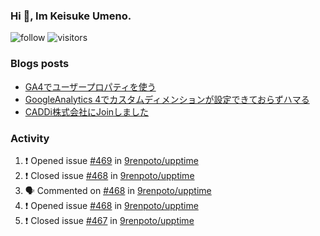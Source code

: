 ### Hi 👋, Im Keisuke Umeno.

<!--
**9renpoto/9renpoto** is a ✨ _special_ ✨ repository because its `README.md` (this file) appears on your GitHub profile.

Here are some ideas to get you started:

- 🔭 I’m currently working on ...
- 🌱 I’m currently learning ...
- 👯 I’m looking to collaborate on ...
- 🤔 I’m looking for help with ...
- 💬 Ask me about ...
- 📫 How to reach me: ...
- 😄 Pronouns: ...
- ⚡ Fun fact: ...
-->

![follow](https://img.shields.io/github/followers/9renpoto?label=Follow&style=social)
![visitors](https://komarev.com/ghpvc/?username=9renpoto&label=Profile%20views&color=0e75b6&style=flat)

### Blogs posts

<!-- BLOG-POST-LIST:START -->
- [GA4でユーザープロパティを使う](https://9renpoto.dev/2021/02/21/google-analytics-4-user-properties/)
- [GoogleAnalytics 4でカスタムディメンションが設定できておらずハマる](https://9renpoto.dev/2021/02/13/google-analytics-4/)
- [CADDi株式会社にJoinしました](https://9renpoto.dev/2020/12/05/join/)
<!-- BLOG-POST-LIST:END -->

### Activity

<!--START_SECTION:activity-->
1. ❗️ Opened issue [#469](https://github.com/9renpoto/upptime/issues/469) in [9renpoto/upptime](https://github.com/9renpoto/upptime)
2. ❗️ Closed issue [#468](https://github.com/9renpoto/upptime/issues/468) in [9renpoto/upptime](https://github.com/9renpoto/upptime)
3. 🗣 Commented on [#468](https://github.com/9renpoto/upptime/issues/468) in [9renpoto/upptime](https://github.com/9renpoto/upptime)
4. ❗️ Opened issue [#468](https://github.com/9renpoto/upptime/issues/468) in [9renpoto/upptime](https://github.com/9renpoto/upptime)
5. ❗️ Closed issue [#467](https://github.com/9renpoto/upptime/issues/467) in [9renpoto/upptime](https://github.com/9renpoto/upptime)
<!--END_SECTION:activity-->

<!--START_SECTION:waka-->
<!--END_SECTION:waka-->
